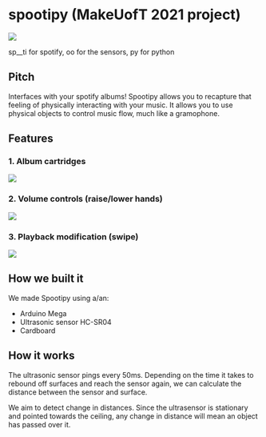# spootipy (MakeUofT 2021 project)
![](https://i.imgur.com/IU3i8WE.jpg)

sp__ti for spotify, oo for the sensors, py for python

## Pitch
Interfaces with your spotify albums! Spootipy allows you to recapture that feeling of physically interacting with your music. It allows you to use physical objects to control music flow, much like a gramophone.



## Features
### 1. Album cartridges
![](https://github.com/kurtislaw/spootipy/gifs/album.gif)


### 2. Volume controls (raise/lower hands)
![](https://github.com/kurtislaw/spootipy/gifs/volume.gif)

### 3. Playback modification (swipe)
![](https://github.com/kurtislaw/spootipy/gifs/playah.gif)

## How we built it
We made Spootipy using a/an:
* Arduino Mega
* Ultrasonic sensor HC-SR04
* Cardboard

## How it works
The ultrasonic sensor pings every 50ms. Depending on the time it takes to rebound off surfaces and reach the sensor again, we can calculate the distance between the sensor and surface.

We aim to detect change in distances. Since the ultrasensor is stationary and pointed towards the ceiling, any change in distance will mean an object has passed over it.